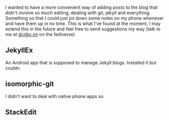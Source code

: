 I wanted to have a more convenient way of adding posts to the blog that didn't involve so much editing, dealing with git, jekyll and everything. Something so that I could just jot down some notes on my phone whenever and have them up in no time. This is what I've found at the moment, I may extend this in the future and feel free to send suggestions my way (talk to me at [dci@c.im](https://c.im/@dcl) on the fediverse)

## JekyllEx
An Android app that is supposed to manage Jekyll blogs. Installed it but couldn

## isomorphic-git
I didn't want to deal with native phone apps so

## StackEdit


<!--stackedit_data:
eyJoaXN0b3J5IjpbMTI2MjY2ODY4OF19
-->